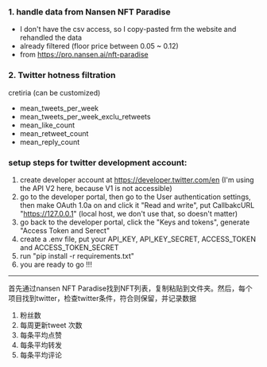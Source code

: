 
### 1. handle data from Nansen NFT Paradise 
- I don't have the csv access, so I copy-pasted frm the website and rehandled the data 
- already filtered (floor price between 0.05 ~ 0.12)
- from https://pro.nansen.ai/nft-paradise

### 2. Twitter hotness filtration 

cretiria (can be customized)
- mean_tweets_per_week
- mean_tweets_per_week_exclu_retweets
- mean_like_count
- mean_retweet_count
- mean_reply_count

### setup steps for twitter development account:
1. create developer account at https://developer.twitter.com/en (I'm using the API V2 here, because V1 is not accessible)
2. go to the developer portal, then go to the User authentication settings, then make OAuth 1.0a on and click it "Read and write", put CallbakcURL "https://127.0.0.1" (local host, we don't use that, so doesn't matter)
3. go back to the developer portal, click the "Keys and tokens", generate "Access Token and Serect"
4. create a .env file, put your API_KEY, API_KEY_SECRET, ACCESS_TOKEN and ACCESS_TOKEN_SECRET
5. run "pip install -r requirements.txt"
6. you are ready to go !!!

--- 
首先通过nansen NFT Paradise找到NFT列表，复制粘贴到文件夹。然后，每个项目找到twitter，检查twitter条件，符合则保留，并记录数据
1. 粉丝数
2. 每周更新tweet 次数
3. 每条平均点赞
4. 每条平均转发
5. 每条平均评论

